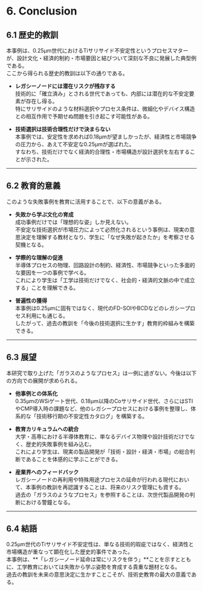 # 6. Conclusion

## 6.1 歴史的教訓
本事例は、0.25µm世代におけるTiサリサイド不安定性というプロセスマターが、設計文化・経済的制約・市場要因と結びついて深刻な不良に発展した典型例である。  
ここから得られる歴史的教訓は以下の通りである。

- **レガシーノードには潜在リスクが残存する**  
  技術的に「確立済み」とされる世代であっても、内部には潜在的な不安定要素が存在し得る。  
  特にサリサイドのような材料選択やプロセス条件は、微細化やデバイス構造との相互作用で予期せぬ問題を引き起こす可能性がある。

- **技術選択は技術合理性だけで決まらない**  
  本事例では、安定性を求めれば0.18µmが望ましかったが、経済性と市場競争の圧力から、あえて不安定な0.25µmが選ばれた。  
  すなわち、技術だけでなく経済的合理性・市場構造が設計選択を左右することが示された。

---

## 6.2 教育的意義
このような失敗事例を教育に活用することで、以下の意義がある。

- **失敗から学ぶ文化の育成**  
  成功事例だけでは「理想的な姿」しか見えない。  
  不安定な技術選択が市場圧力によって必然化されるという事例は、現実の意思決定を理解する教材となり、学生に「なぜ失敗が起きたか」を考察させる契機となる。

- **学際的な理解の促進**  
  半導体プロセスの物理、回路設計の制約、経済性、市場競争といった多面的な要因を一つの事例で学べる。  
  これにより学生は「工学は技術だけでなく、社会的・経済的文脈の中で成立する」ことを理解できる。

- **普遍性の獲得**  
  本事例は0.25µmに固有ではなく、現代のFD-SOIやBCDなどのレガシープロセス利用にも通じる。  
  したがって、過去の教訓を「今後の技術選択に生かす」教育的枠組みを構築できる。

---

## 6.3 展望
本研究で取り上げた「ガラスのようなプロセス」は一例に過ぎない。今後は以下の方向での展開が求められる。

- **他事例との体系化**  
  0.35µmのWSiゲート世代、0.18µm以降のCoサリサイド世代、さらにはSTIやCMP導入時の課題など、他のレガシープロセスにおける事例を整理し、体系的な「技術移行期の不安定性カタログ」を構築する。

- **教育カリキュラムへの統合**  
  大学・高専における半導体教育に、単なるデバイス物理や設計技術だけでなく、歴史的失敗事例を組み込む。  
  これにより学生は、現実の製品開発が「技術・設計・経済・市場」の総合判断であることを体感的に学ぶことができる。

- **産業界へのフィードバック**  
  レガシーノードの再利用や特殊用途プロセスの延命が行われる現代において、本事例の教訓を再認識することは、将来のリスク管理にも資する。  
  過去の「ガラスのようなプロセス」を参照することは、次世代製品開発の判断における警鐘となる。

---

## 6.4 結語
0.25µm世代のTiサリサイド不安定性は、単なる技術的瑕疵ではなく、経済性と市場構造が重なって顕在化した歴史的事件であった。  
本事例は、**「レガシーノード延命は常にリスクを伴う」**ことを示すとともに、工学教育においては失敗から学ぶ姿勢を育成する貴重な題材となる。  
過去の教訓を未来の意思決定に生かすことこそが、技術史教育の最大の意義である。

